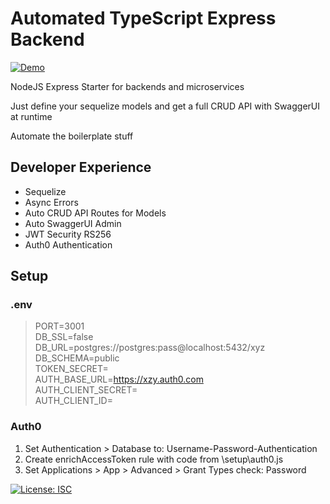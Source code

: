 # Automated TypeScript Express Backend

[![Demo](https://img.shields.io/badge/Click%20for%20Demo-HEROKU-GREEN.svg)](https://drawspace-api.herokuapp.com/docs)

NodeJS Express Starter for backends and microservices

Just define your sequelize models and get a full CRUD API with SwaggerUI at runtime

Automate the boilerplate stuff

## Developer Experience

- Sequelize
- Async Errors
- Auto CRUD API Routes for Models
- Auto SwaggerUI Admin
- JWT Security RS256
- Auth0 Authentication

## Setup

### .env

> PORT=3001<br>
> DB_SSL=false<br>
> DB_URL=postgres://postgres:pass@localhost:5432/xyz<br>
> DB_SCHEMA=public<br>
> TOKEN_SECRET=<br>
> AUTH_BASE_URL=https://xzy.auth0.com<br>
> AUTH_CLIENT_SECRET=<br>
> AUTH_CLIENT_ID=<br>

### Auth0

1. Set Authentication > Database to: Username-Password-Authentication
2. Create enrichAccessToken rule with code from \setup\auth0.js
3. Set Applications > App > Advanced > Grant Types check: Password

[![License: ISC](https://img.shields.io/badge/License-ISC-blue.svg)](https://opensource.org/licenses/ISC)
